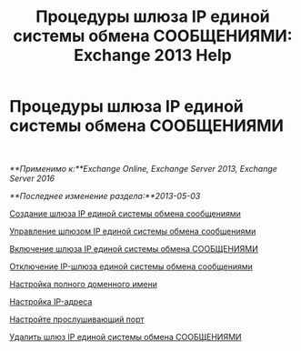 ﻿---
title: 'Процедуры шлюза IP единой системы обмена СООБЩЕНИЯМИ: Exchange 2013 Help'
TOCTitle: Процедуры шлюза IP единой системы обмена СООБЩЕНИЯМИ
ms:assetid: 298e51f5-9e42-4395-b9ea-6f16c28a8422
ms:mtpsurl: https://technet.microsoft.com/ru-ru/library/JJ822153(v=EXCHG.150)
ms:contentKeyID: 50556363
ms.date: 05/22/2018
mtps_version: v=EXCHG.150
ms.translationtype: MT
---

# Процедуры шлюза IP единой системы обмена СООБЩЕНИЯМИ

 

_**Применимо к:**Exchange Online, Exchange Server 2013, Exchange Server 2016_

_**Последнее изменение раздела:**2013-05-03_

[Создание шлюза IP единой системы обмена сообщениями](create-a-um-ip-gateway-exchange-2013-help.md)

[Управление шлюзом IP единой системы обмена сообщениями](manage-a-um-ip-gateway-exchange-2013-help.md)

[Включение шлюза IP единой системы обмена СООБЩЕНИЯМИ](enable-a-um-ip-gateway-exchange-2013-help.md)

[Отключение IP-шлюза единой системы обмена сообщениями](disable-a-um-ip-gateway-exchange-2013-help.md)

[Настройка полного доменного имени](configure-a-fully-qualified-domain-name-exchange-2013-help.md)

[Настройка IP-адреса](configure-the-ip-address-exchange-2013-help.md)

[Настройте прослушивающий порт](configure-the-listening-port-exchange-2013-help.md)

[Удалить шлюз IP единой системы обмена СООБЩЕНИЯМИ](delete-a-um-ip-gateway-exchange-2013-help.md)


